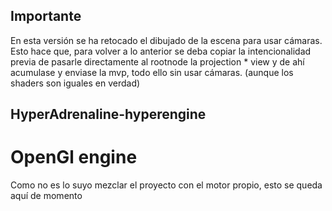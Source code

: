 ## Importante
En esta versión se ha retocado el dibujado de la escena para usar cámaras. Esto hace que, para volver a lo anterior
se deba copiar la intencionalidad previa de pasarle directamente al rootnode la projection * view
y de ahí acumulase y enviase la mvp, todo ello sin usar cámaras. 
(aunque los shaders son iguales en verdad)

## HyperAdrenaline-hyperengine
# OpenGl engine

Como no es lo suyo mezclar el proyecto con el motor propio, esto se queda aquí de momento
